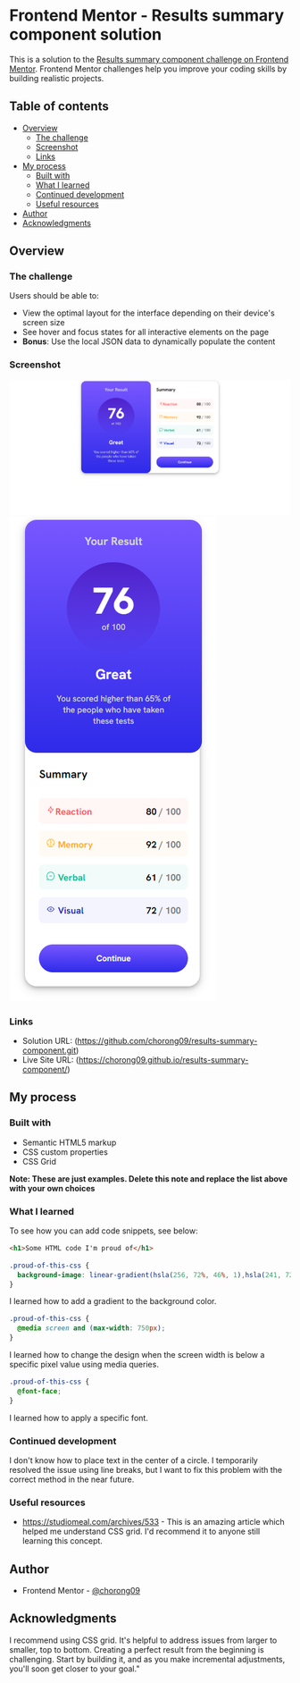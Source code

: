 # Frontend Mentor - Results summary component solution

This is a solution to the [Results summary component challenge on Frontend Mentor](https://www.frontendmentor.io/challenges/results-summary-component-CE_K6s0maV). Frontend Mentor challenges help you improve your coding skills by building realistic projects. 

## Table of contents

- [Overview](#overview)
  - [The challenge](#the-challenge)
  - [Screenshot](#screenshot)
  - [Links](#links)
- [My process](#my-process)
  - [Built with](#built-with)
  - [What I learned](#what-i-learned)
  - [Continued development](#continued-development)
  - [Useful resources](#useful-resources)
- [Author](#author)
- [Acknowledgments](#acknowledgments)



## Overview

### The challenge

Users should be able to:

- View the optimal layout for the interface depending on their device's screen size
- See hover and focus states for all interactive elements on the page
- **Bonus**: Use the local JSON data to dynamically populate the content

### Screenshot

![](./screenshot.png)
![](./screenshot2.png)


### Links

- Solution URL: (https://github.com/chorong09/results-summary-component.git)
- Live Site URL: (https://chorong09.github.io/results-summary-component/)

## My process

### Built with

- Semantic HTML5 markup
- CSS custom properties
- CSS Grid

**Note: These are just examples. Delete this note and replace the list above with your own choices**

### What I learned


To see how you can add code snippets, see below:

```html
<h1>Some HTML code I'm proud of</h1>
```
```css
.proud-of-this-css {
  background-image: linear-gradient(hsla(256, 72%, 46%, 1),hsla(241, 72%, 46%, 0));
}
```
I learned how to add a gradient to the background color.
```css
.proud-of-this-css {
  @media screen and (max-width: 750px);
}
```
I learned how to change the design when the screen width is below a specific pixel value using media queries.
```css
.proud-of-this-css {
  @font-face;
}
```
I learned how to apply a specific font.


### Continued development

I don't know how to place text in the center of a circle. I temporarily resolved the issue using line breaks, but I want to fix this problem with the correct method in the near future.

### Useful resources

- https://studiomeal.com/archives/533 - This is an amazing article which helped me understand CSS grid. I'd recommend it to anyone still learning this concept.

## Author

- Frontend Mentor - [@chorong09](https://www.frontendmentor.io/profile/chorong09)

## Acknowledgments

I recommend using CSS grid. It's helpful to address issues from larger to smaller, top to bottom. Creating a perfect result from the beginning is challenging. Start by building it, and as you make incremental adjustments, you'll soon get closer to your goal."
